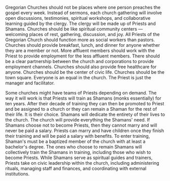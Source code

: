 Gregorian Churches should not be places where one person preaches the gospel every week. Instead of sermons, each church gathering will involve open discussions, testimonies, spiritual workshops, and collaborative learning guided by the clergy. The clergy will be made up of Priests and Shamans. Churches should be like spiritual community centers — welcoming places of rest, gathering, discussion, and joy. All Priests of the Gregorian Church should function more as social workers than pastors. Churches should provide breakfast, lunch, and dinner for anyone whether they are a member or not. More affluent members should work with the Priest to provide employment for the less affluent members. There should be a clear partnership between the church and corporations to provide employment channels. Churches should also provide free healthcare for anyone. Churches should be the center of civic life. Churches should be the town square. Everyone is an equal in the church. The Priest is just the manager and facilitator.

Some churches might have teams of Priests depending on demand. The way it will work is that Priests will train as Shamans (monks essentially) for ten years. After their decade of training they can then be promoted to Priest and be assigned to a church or they can remain a Shaman for the rest of their life. It is their choice. Shamans will dedicate the entirety of their lives to the church. The church will provide everything the Shamans' need. If Shamans choose not to become Priests, then they cannot marry and will never be paid a salary. Priests can marry and have children once they finish their training and will be paid a salary with benefits. To enter training, Shaman's must be a baptized member of the church with at least a bachelor's degree. The ones who choose to remain Shamans will collectively train the Shamans in training, including those who wish to become Priests. While Shamans serve as spiritual guides and trainers, Priests take on civic leadership within the church, including administering rituals, managing staff and finances, and coordinating with external institutions.
